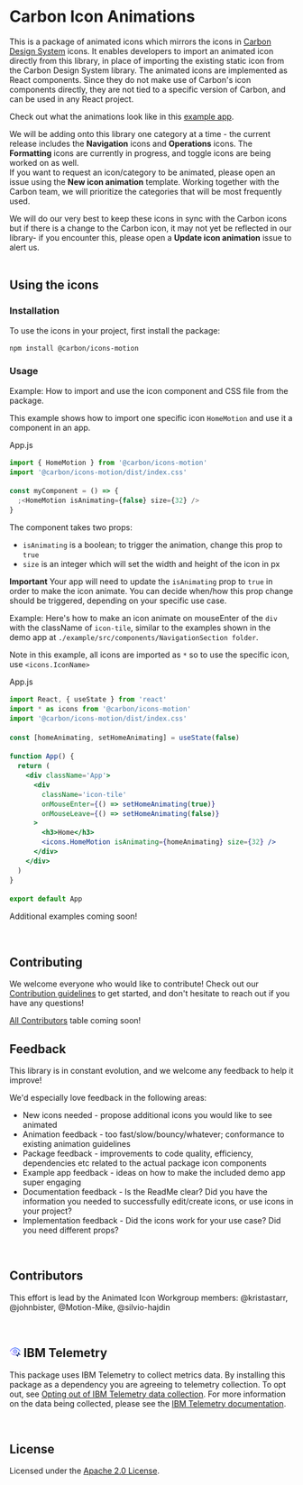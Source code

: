 # Carbon Icon Animations

This is a package of animated icons which mirrors the icons in [Carbon Design System](https://carbondesignsystem.com/guidelines/icons/library/) icons.
It enables developers to import an animated icon directly from this library, in place of importing the existing static icon from the Carbon Design System library. The animated icons are implemented as React components. Since they do not make use of Carbon's icon components directly, they are not tied to a specific version of Carbon, and can be used in any React project.

Check out what the animations look like in this [example app](https://carbon-design-system.github.io/icons-motion/).

We will be adding onto this library one category at a time - the current release includes the **Navigation** icons and **Operations** icons. The **Formatting** icons are currently in progress, and toggle icons are being worked on as well.  
If you want to request an icon/category to be animated, please open an issue using the **New icon animation** template. Working together with the Carbon team, we will prioritize the categories that will be most frequently used.

We will do our very best to keep these icons in sync with the Carbon icons but if there is a change to the Carbon icon, it may not yet be reflected in our library- if you encounter this, please open a **Update icon animation** issue to alert us.  
<br />

## Using the icons

### Installation

To use the icons in your project, first install the package:

```bash
npm install @carbon/icons-motion
```

### Usage

Example:
How to import and use the icon component and CSS file from the package.

This example shows how to import one specific icon `HomeMotion` and use it a component in an app.

App.js

```jsx
import { HomeMotion } from '@carbon/icons-motion'
import '@carbon/icons-motion/dist/index.css'

const myComponent = () => {
  ;<HomeMotion isAnimating={false} size={32} />
}
```

The component takes two props:

- `isAnimating` is a boolean; to trigger the animation, change this prop to `true`
- `size` is an integer which will set the width and height of the icon in px

**Important** Your app will need to update the `isAnimating` prop to `true` in order to make the icon animate. You can decide when/how this prop change should be triggered, depending on your specific use case.

Example:
Here's how to make an icon animate on mouseEnter of the `div` with the className of `icon-tile`, similar to the examples shown in the demo app at `./example/src/components/NavigationSection folder`.

Note in this example, all icons are imported as `*` so to use the specific icon, use `<icons.IconName>`

App.js

```jsx
import React, { useState } from 'react'
import * as icons from '@carbon/icons-motion'
import '@carbon/icons-motion/dist/index.css'

const [homeAnimating, setHomeAnimating] = useState(false)

function App() {
  return (
    <div className='App'>
      <div
        className='icon-tile'
        onMouseEnter={() => setHomeAnimating(true)}
        onMouseLeave={() => setHomeAnimating(false)}
      >
        <h3>Home</h3>
        <icons.HomeMotion isAnimating={homeAnimating} size={32} />
      </div>
    </div>
  )
}

export default App
```

Additional examples coming soon!

<br />

## Contributing

We welcome everyone who would like to contribute! Check out our [Contribution guidelines](https://github.com/carbon-design-system/icons-motion/blob/main/.github/CONTRIBUTING.md) to get started, and don't hesitate to reach out if you have any questions!

[All Contributors](https://github.com/all-contributors/all-contributors) table coming soon!

## Feedback

This library is in constant evolution, and we welcome any feedback to help it improve!

We'd especially love feedback in the following areas:

- New icons needed - propose additional icons you would like to see animated
- Animation feedback - too fast/slow/bouncy/whatever; conformance to existing animation guidelines
- Package feedback - improvements to code quality, efficiency, dependencies etc related to the actual package icon components
- Example app feedback - ideas on how to make the included demo app super engaging
- Documentation feedback - Is the ReadMe clear? Did you have the information you needed to successfully edit/create icons, or use icons in your project?
- Implementation feedback - Did the icons work for your use case? Did you need different props?

<br />

## Contributors

This effort is lead by the Animated Icon Workgroup members: @kristastarr, @johnbister, @Motion-Mike, @silvio-hajdin

<br />

## <picture><source height="20" width="20" media="(prefers-color-scheme: dark)" srcset="https://raw.githubusercontent.com/ibm-telemetry/telemetry-js/main/docs/images/ibm-telemetry-dark.svg"><source height="20" width="20" media="(prefers-color-scheme: light)" srcset="https://raw.githubusercontent.com/ibm-telemetry/telemetry-js/main/docs/images/ibm-telemetry-light.svg"><img height="20" width="20" alt="IBM Telemetry" src="https://raw.githubusercontent.com/ibm-telemetry/telemetry-js/main/docs/images/ibm-telemetry-light.svg"></picture> IBM Telemetry

This package uses IBM Telemetry to collect metrics data. By installing this package as a dependency
you are agreeing to telemetry collection. To opt out, see
[Opting out of IBM Telemetry data collection](https://github.com/ibm-telemetry/telemetry-js/tree/main#opting-out-of-ibm-telemetry-data-collection).
For more information on the data being collected, please see the
[IBM Telemetry documentation](https://github.com/ibm-telemetry/telemetry-js/tree/main#ibm-telemetry-collection-basics).

<br />

## License

Licensed under the [Apache 2.0 License](https://github.com/carbon-design-system/carbon-motion/blob/main/LICENSE).
